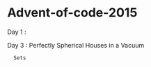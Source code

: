 # Advent-of-code-2015
Day 1 : 

Day 3 : Perfectly Spherical Houses in a Vacuum
       
      Sets
      
 
